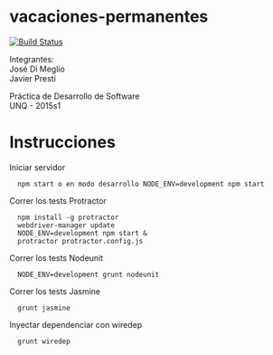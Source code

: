 # vacaciones-permanentes
[![Build Status](https://travis-ci.org/PDes2015s1/vacaciones-permanentes.svg?branch=travis)](https://travis-ci.org/PDes2015s1/vacaciones-permanentes)

Integrantes: <br />
José Di Meglio <br />
Javier Presti

Práctica de Desarrollo de Software <br />
UNQ - 2015s1

# Instrucciones

Iniciar servidor

      npm start o en modo desarrollo NODE_ENV=development npm start

Correr los tests Protractor

      npm install -g protractor
      webdriver-manager update
      NODE_ENV=development npm start &
      protractor protractor.config.js

Correr los tests Nodeunit

      NODE_ENV=development grunt nodeunit

Correr los tests Jasmine

      grunt jasmine
	  
Inyectar dependenciar con wiredep

      grunt wiredep
